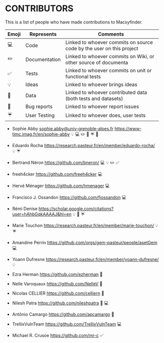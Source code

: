 CONTRIBUTORS
============

This is a list of people who have made contributions to Macsyfinder.


| Emoji             | Represents    | Comments                                                             |
|-------------------|---------------|----------------------------------------------------------------------|
|:computer:         | Code          | Linked to whoever commits on source code by the user on this project |
|:pencil2:          | Documentation | Linked to whoever commits on Wiki, or other source of documenta      |
|:white_check_mark: | Tests         | Linked to whoever commits on unit or functional tests                |
|:bulb:             | Ideas         | Linked to whoever brings ideas                                       |
|:file_folder:      | Data          | Linked to whoever contributed data  (both tests and datasets)        |
|:bug:              | Bug reports   | Linked to whoever report issues                                      |
|:umbrella:         | User Testing  | Linked to whoever does, user tests                                   |


* Sophie Abby <sophie.abby@univ-grenoble-alpes.fr> <https://www-timc.imag.fr/en/sophie-abby> :bulb: :computer: :pencil2: :file_folder: :umbrella: :bug:
* Eduardo Rocha <https://research.pasteur.fr/en/member/eduardo-rocha/> :bulb: :umbrella:
* Bertrand Néron <https://github.com/bneron/> :computer: :bulb: :pencil2: :white_check_mark:
* freeh4cker <https://github.com/freeh4cker> :computer:
* Hervé Ménager <https://github.com/hmenager> :computer:
* Francisco J. Ossandon <https://github.com/fjossandon> :computer:
* Rémi Denise <https://scholar.google.com/citations?user=hAhbGqkAAAAJ&hl=en> :bulb: :file_folder: :umbrella:
* Marie Touchon <https://research.pasteur.fr/en/member/marie-touchon/> :bulb: :umbrella:
* Amandine Perrin <https://github.com/orgs/gem-pasteur/people/asetGem> :computer:
* Yoann Dufresne <https://research.pasteur.fr/en/member/yoann-dufresne/> :bulb:



* Ezra Herman <https://github.com/ezherman> :bug:
* Nelle Varoquaux <https://github.com/NelleV> :bug:
* Nicolas CELLIER <https://github.com/celliern> :bug:
* Nilesh Patra <https://github.com/nileshpatra> :bug: :computer:
* Antônio Camargo <https://github.com/apcamargo> :bug:
* TrellixVulnTeam <https://github.com/TrellixVulnTeam> :computer:
* Michael R. Crusoe <https://github.com/mr-c> :white_check_mark:

